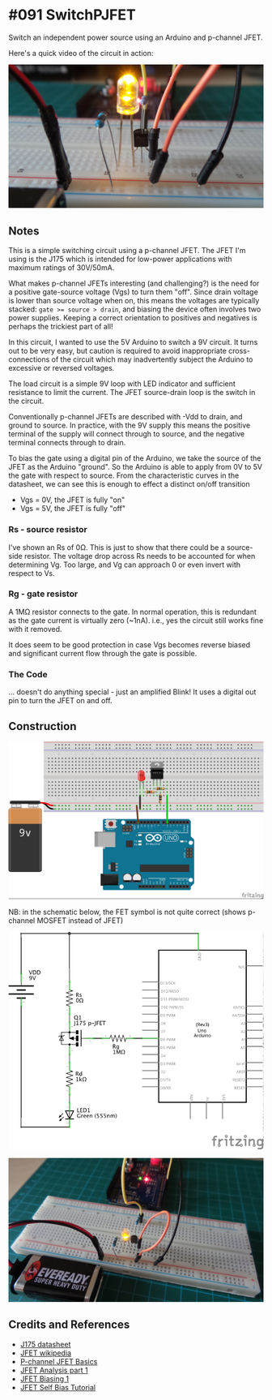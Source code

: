 # #091 SwitchPJFET

Switch an independent power source using an Arduino and p-channel JFET.

Here's a quick video of the circuit in action:

[![SwitchPJFET](./assets/SwitchPJFET_build2.jpg?raw=true)](https://www.youtube.com/watch?v=KfRI6a5oyQM)

## Notes

This is a simple switching circuit using a p-channel JFET.
The JFET I'm using is the J175 which is intended for low-power applications with maximum ratings of 30V/50mA.

What makes p-channel JFETs interesting (and challenging?) is the need for a positive gate-source voltage (Vgs) to turn them "off".
Since drain voltage is lower than source voltage when on,
this means the voltages are typically stacked: `gate >= source > drain`,
and biasing the device often involves two power supplies.
Keeping a correct orientation to positives and negatives is perhaps the trickiest part of all!

In this circuit, I wanted to use the 5V Arduino to switch a 9V circuit.
It turns out to be very easy, but caution is required to avoid inappropriate cross-connections of the circuit
which may inadvertently subject the Arduino to excessive or reversed voltages.

The load circuit is a simple 9V loop with LED indicator and sufficient resistance to limit the current.
The JFET source-drain loop is the switch in the circuit.

Conventionally p-channel JFETs are described with -Vdd to drain, and ground to source.
In practice, with the 9V supply this means the positive terminal of the supply will connect through to source,
and the negative terminal connects through to drain.

To bias the gate using a digital pin of the Arduino, we take the source of the JFET as the Arduino "ground".
So the Arduino is able to apply from 0V to 5V the gate with respect to source.
From the characteristic curves in the datasheet, we can see this is enough to effect a distinct on/off transition

* Vgs = 0V, the JFET is fully "on"
* Vgs = 5V, the JFET is fully "off"

### Rs - source resistor

I've shown an Rs of 0Ω. This is just to show that there could be a source-side resistor.
The voltage drop across Rs needs to be accounted for when determining Vg.
Too large, and Vg can approach 0 or even invert with respect to Vs.

### Rg - gate resistor

A 1MΩ resistor connects to the gate. In normal operation, this is redundant as the gate current is virtually zero (~1nA).
i.e., yes the circuit still works fine with it removed.

It does seem to be good protection in case Vgs becomes reverse biased and significant current flow through the gate is possible.

### The Code

... doesn't do anything special - just an amplified Blink! It uses a digital out pin to turn the JFET on and off.

## Construction

![Breadboard](./assets/SwitchPJFET_bb.jpg?raw=true)

NB: in the schematic below, the FET symbol is not quite correct (shows p-channel MOSFET instead of JFET)

![The Schematic](./assets/SwitchPJFET_schematic.jpg?raw=true)

![The Build](./assets/SwitchPJFET_build.jpg?raw=true)

## Credits and References

* [J175 datasheet](https://www.fairchildsemi.com/datasheets/MM/MMBFJ175.pdf)
* [JFET wikipedia](http://en.wikipedia.org/wiki/JFET)
* [P-channel JFET Basics](http://www.learningaboutelectronics.com/Articles/P-channel-JFET)
* [JFET Analysis part 1](https://www.youtube.com/watch?v=ptwJkh_IgVs)
* [JFET Biasing 1](https://www.youtube.com/watch?v=zlW-gm62WBo)
* [JFET Self Bias Tutorial](http://www.electronicstutorialsblog.com/2012/03/22/jfet-junction-field-effect-transistor-self-bias-tutorial/)
